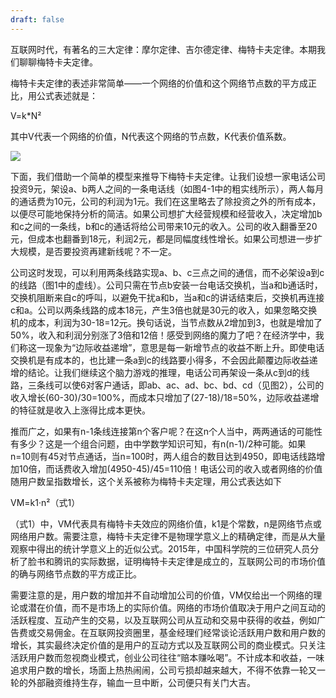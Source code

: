 ```yaml
---
draft: false
---
```


互联网时代，有著名的三大定律：摩尔定律、吉尔德定律、梅特卡夫定律。本期我们聊聊梅特卡夫定律。

梅特卡夫定律的表述非常简单——一个网络的价值和这个网络节点数的平方成正比，用公式表述就是：

V=k*N²

其中V代表一个网络的价值，N代表这个网络的节点数，K代表价值系数。

![](https://alidocs.oss-cn-zhangjiakou.aliyuncs.com/res/54Lq3exZBV3Vl7Ed/img/a7020007-6c16-425c-93d0-101412740b71.png)

下面，我们借助一个简单的模型来推导下梅特卡夫定律。让我们设想一家电话公司投资9元，架设a、b两人之间的一条电话线（如图4-1中的粗实线所示），两人每月的通话费为10元，公司的利润为1元。我们在这里略去了除投资之外的所有成本，以便尽可能地保持分析的简洁。如果公司想扩大经营规模和经营收入，决定增加b和c之间的一条线，b和c的通话将给公司带来10元的收入。公司的收入翻番至20元，但成本也翻番到18元，利润2元，都是同幅度线性增长。如果公司想进一步扩大规模，是否要投资再建新线呢？不一定。

公司这时发现，可以利用两条线路实现a、b、c三点之间的通信，而不必架设a到c的线路（图1中的虚线）。公司只需在节点b安装一台电话交换机，当a和b通话时，交换机阻断来自c的呼叫，以避免干扰a和b，当a和c的讲话结束后，交换机再连接c和a。公司以两条线路的成本18元，产生3倍也就是30元的收入，如果忽略交换机的成本，利润为30-18=12元。换句话说，当节点数从2增加到3，也就是增加了50%，收入和利润分别涨了3倍和12倍！感受到网络的魔力了吧？在经济学中，我们称这一现象为“边际收益递增”，意思是每一新增节点的收益不断上升。即使电话交换机是有成本的，也比建一条a到c的线路要小得多，不会因此颠覆边际收益递增的结论。让我们继续这个脑力游戏的推理，电话公司再架设一条从c到d的线路，三条线可以使6对客户通话，即ab、ac、ad、bc、bd、cd（见图2），公司的收入增长(60-30)/30=100%，而成本只增加了(27-18)/18=50%，边际收益递增的特征就是收入上涨得比成本更快。

推而广之，如果有n-1条线连接第n个客户呢？在这n个人当中，两两通话的可能性有多少？这是一个组合问题，由中学数学知识可知，有n(n-1)/2种可能。如果n=10则有45对节点通话，当n=100时，两人组合的数目达到4950，即电话线路增加10倍，而话费收入增加(4950-45)/45=110倍！电话公司的收入或者网络的价值随用户数呈指数增长，这个关系被称为梅特卡夫定理，用公式表达如下

VM=k1·n²（式1）

（式1）中，VM代表具有梅特卡夫效应的网络价值，k1是个常数，n是网络节点或网络用户数。需要注意，梅特卡夫定律不是物理学意义上的精确定律，而是从大量观察中得出的统计学意义上的近似公式。2015年，中国科学院的三位研究人员分析了脸书和腾讯的实际数据，证明梅特卡夫定律是成立的，互联网公司的市场价值的确与网络节点数的平方成正比。

需要注意的是，用户数的增加并不自动增加公司的价值，VM仅给出一个网络的理论或潜在价值，而不是市场上的实际价值。网络的市场价值取决于用户之间互动的活跃程度、互动产生的交易，以及互联网公司从互动和交易中获得的收益，例如广告费或交易佣金。在互联网投资圈里，基金经理们经常谈论活跃用户数和用户数的增长，其实最终决定价值的是用户的互动方式以及互联网公司的商业模式。只关注活跃用户数而忽视商业模式，创业公司往往“赔本赚吆喝”。不计成本和收益，一味追求用户数的增长，场面上热热闹闹，公司亏损却越来越大，不得不依靠一轮又一轮的外部融资维持生存，输血一旦中断，公司便只有关门大吉。